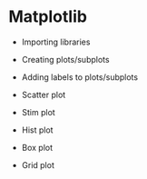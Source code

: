 # Matplotlib

- Importing libraries

- Creating plots/subplots

- Adding labels to plots/subplots

- Scatter plot

- Stim plot

- Hist plot

- Box plot

- Grid plot
